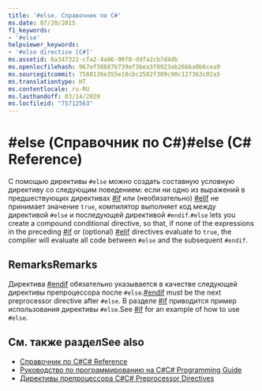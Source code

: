 ```yaml
---
title: '#else. Справочник по C#'
ms.date: 07/20/2015
f1_keywords:
- '#else'
helpviewer_keywords:
- '#else directive [C#]'
ms.assetid: 6a347322-cfa2-4a86-98f8-ddfa2cb7d4db
ms.openlocfilehash: 967ef38687b739ef3bea3f8923ab26bba0b6cea9
ms.sourcegitcommit: 7588136e355e10cbc2582f389c90c127363c02a5
ms.translationtype: HT
ms.contentlocale: ru-RU
ms.lasthandoff: 03/14/2020
ms.locfileid: "75712563"
---
```

# <a name="else-c-reference"></a><span data-ttu-id="275a4-102">#else (Справочник по C#)</span><span class="sxs-lookup"><span data-stu-id="275a4-102">#else (C# Reference)</span></span>
<span data-ttu-id="275a4-103">С помощью директивы `#else` можно создать составную условную директиву со следующим поведением: если ни одно из выражений в предшествующих директивах [#if](./preprocessor-if.md) или (необязательно) [#elif](./preprocessor-elif.md) не принимает значение `true`, компилятор выполняет код между директивой `#else` и последующей директивой `#endif`.</span><span class="sxs-lookup"><span data-stu-id="275a4-103">`#else` lets you create a compound conditional directive, so that, if none of the expressions in the preceding [#if](./preprocessor-if.md) or (optional) [#elif](./preprocessor-elif.md) directives evaluate to `true`, the compiler will evaluate all code between `#else` and the subsequent `#endif`.</span></span>  
  
## <a name="remarks"></a><span data-ttu-id="275a4-104">Remarks</span><span class="sxs-lookup"><span data-stu-id="275a4-104">Remarks</span></span>  
 <span data-ttu-id="275a4-105">Директива [#endif](./preprocessor-endif.md) обязательно указывается в качестве следующей директивы препроцессора после `#else`.</span><span class="sxs-lookup"><span data-stu-id="275a4-105">[#endif](./preprocessor-endif.md) must be the next preprocessor directive after `#else`.</span></span> <span data-ttu-id="275a4-106">В разделе [#if](./preprocessor-if.md) приводится пример использования директивы `#else`.</span><span class="sxs-lookup"><span data-stu-id="275a4-106">See [#if](./preprocessor-if.md) for an example of how to use `#else`.</span></span>  
  
## <a name="see-also"></a><span data-ttu-id="275a4-107">См. также раздел</span><span class="sxs-lookup"><span data-stu-id="275a4-107">See also</span></span>

- [<span data-ttu-id="275a4-108">Справочник по C#</span><span class="sxs-lookup"><span data-stu-id="275a4-108">C# Reference</span></span>](../index.md)
- [<span data-ttu-id="275a4-109">Руководство по программированию на C#</span><span class="sxs-lookup"><span data-stu-id="275a4-109">C# Programming Guide</span></span>](../../programming-guide/index.md)
- [<span data-ttu-id="275a4-110">Директивы препроцессора C#</span><span class="sxs-lookup"><span data-stu-id="275a4-110">C# Preprocessor Directives</span></span>](./index.md)
